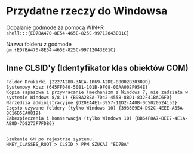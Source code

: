 # Przydatne rzeczy do Windowsa

Odpalanie godmode za pomocą WIN+R  
`shell:::{ED7BA470-8E54-465E-825C-99712043E01C}`

Nazwa folderu z godmode  
`gm.{ED7BA470-8E54-465E-825C-99712043E01C}  `

## Inne CLSID'y (Identyfikator klas obiektów COM)
```Biblioteki systemu Windows {031E4825-7B94-4DC3-B131-E946B44C8DD5}
Folder Drukarki {2227A280-3AEA-1069-A2DE-08002B30309D}
Systemowy Kosz {645FF040-5081-101B-9F08-00AA002F954E}
Kopia zapasowa i przywracanie (mechanizm z Windows 7; nie zadziała w systemie Windows 8/8.1) {B98A2BEA-7D42-4558-8BD1-832F41BAC6FD}
Narzędzia administracyjne {D20EA4E1-3957-11D2-A40B-0C5020524153}
Często używane foldery (tylko Windows 10) {3936E9E4-D92C-4EEE-A85A-BC16D5EA0819}
Zabezpieczenia i konserwacja (tylko Windows 10) {BB64F8A7-BEE7-4E1A-AB8D-7D8273F7FDB6}


Szukanie GM po rejestrze systemu.
HKEY_CLASSES_ROOT > CLSID > PPM SZUKAJ "ED7BA"
